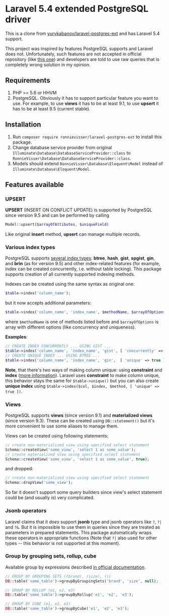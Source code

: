 # Laravel 5.4 extended PostgreSQL driver

This is a clone from [yurykabanov/laravel-postgres-ext](https://github.com/yurykabanov/laravel-postgres-ext) and has Laravel 5.4 support.

This project was inspired by features PostgreSQL supports and Laravel does not. Unfortunately, such features are not accepted in official repository (like [this one](https://github.com/laravel/framework/pull/9866)) and developers are told to use raw queries that is completely wrong solution in my opinion.

## Requirements

1. PHP >= 5.6 or HHVM
2. PostgreSQL. Obviously it has to support particular feature you want to use. For example, to use **views** it has to be at least 9.1, to use **upsert** it has to be at least 9.5 (current stable). 

## Installation

1. Run `composer require ronnievisser/laravel-postgres-ext` to install this package.
2. Change database service provider from original `Illuminate\Database\DatabaseServiceProvider::class` to `RonnieVisser\Database\DatabaseServiceProvider::class`.
3. Models should extend `RonnieVisser\Database\Eloquent\Model` instead of `Illuminate\Database\Eloquent\Model`.

## Features available

### UPSERT

**UPSERT** (INSERT ON CONFLICT UPDATE) is supported by PostgreSQL since version 9.5 and can be performed by calling
```php
Model::upsert($arrayOfAttibutes, $uniqueField)
```
Like original **insert** method, **upsert** can manage multiple records.

### Various index types

PostgreSQL supports [several index types](https://www.postgresql.org/docs/current/static/sql-createindex.html): **btree**, **hash**, **gist**, **spgist**, **gin**, and **brin** (as for version 9.5) and other index-related features (for example, index can be created concurrently, i.e. without table locking). This package supports creation of all currently supported indexing methods.

Indexes can be created using the same syntax as original one:
```php
$table->index('column_name');
```
but it now accepts additional parameters:
```php
$table->index('column_name', 'index_name', $methodName, $arrayOfOptions);
```
where `$methodName` is one of methods listed before and `$arrayOfOptions` is array with different options (like concurrency and uniqueness).

**Examples**:
```php
// CREATE INDEX CONCURRENTLY ... USING GIST ...
$table->index('column_name', 'index_name', 'gist', [ 'concurrently' => true ]);
// CREATE UNIQUE INDEX ... USING BTREE ...
$table->index('column_name', 'index_name', 'gin',  [ 'unique' => true ]);
```

**Note**, that there's two ways of making column unique: using **constraint** and **index** ([more information](http://stackoverflow.com/questions/23542794/postgres-unique-constraint-vs-index)). Laravel uses **constraint** to make column unique, this behavior stays the same for `$table->unique()` but you can also create **unique index** using `$table->index($col, $index, $method, [ 'unique' => true ])`.

### Views

PostgreSQL supports **views** (since version 9.1) and **materialized views** (since version 9.3). These can be created using `DB::statement()` but it's more convenient to use some aliases to manage them.
 
Views can be created using following statements:
```php
// create non-materialized view using specified select statement
Schema::createView('some_view', 'select 1 as some_value');
// create materialized view using specified select statement
Schema::createView('some_view', 'select 1 as some_value', true);
```
and dropped:
```php
// create non-materialized view using specified select statement
Schema::dropView('some_view');
```

So far it doesn't support some query builders since view's select statement could be (and usually *is*) very complicated.

### Jsonb operators

Laravel claims that it *does* support **jsonb** type and jsonb operators like `?`, `?|` and `?&`. But it is impossible to use them in queries since they are treated as parameters in prepared statements. This package automatically wraps these operators in appropriate functions (Note that `?|` also used for other types -- this behavior is not supported at this moment).

### Group by grouping sets, rollup, cube

Available group by expressions described [in official documentation](https://www.postgresql.org/docs/devel/static/queries-table-expressions.html).

```php
// GROUP BY GROUPING SETS ((brand), (size), ())
DB::table('some_table')->groupByGroupingSets('brand', 'size', null);

// GROUP BY ROLLUP (e1, e2, e3)
DB::table('some_table')->groupByRollup('e1', 'e2', 'e3');

// GROUP BY CUBE (e1, e2, e3)
DB::table('some_table')->groupByCube('e1', 'e2', 'e3');
```
